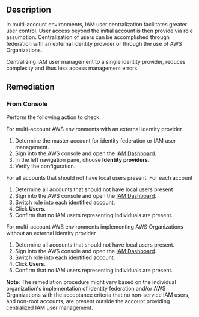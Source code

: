 ## Description

In multi-account environments, IAM user centralization facilitates greater user control. User access beyond the initial account is then provide via role assumption. Centralization of users can be accomplished through federation with an external identity provider or through the use of AWS Organizations.

Centralizing IAM user management to a single identity provider, reduces complexity and thus less access management errors.

## Remediation

### From Console

Perform the following action to check:

For multi-account AWS environments with an external identity provider

1. Determine the master account for identity federation or IAM user management.
2. Sign into the AWS console and open the [IAM Dashboard](https://console.aws.amazon.com/iam/home#/home).
3. In the left navigation pane, choose **Identity providers**.
4. Verify the configuration.

For all accounts that should not have local users present. For each account

1. Determine all accounts that should not have local users present
2. Sign into the AWS console and open the [IAM Dashboard](https://console.aws.amazon.com/iam/home#/home).
3. Switch role into each identified account.
4. Click **Users**.
5. Confirm that no IAM users representing individuals are present.

For multi-account AWS environments implementing AWS Organizations without an external identity provider

1. Determine all accounts that should not have local users present.
2. Sign into the AWS console and open the [IAM Dashboard](https://console.aws.amazon.com/iam/home#/home).
3. Switch role into each identified account.
4. Click **Users**.
5. Confirm that no IAM users representing individuals are present.

**Note**: The remediation procedure might vary based on the individual organization's implementation of identity federation and/or AWS Organizations with the acceptance criteria that no non-service IAM users, and non-root accounts, are present outside the account providing centralized IAM user management.